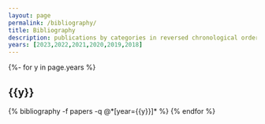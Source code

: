 ```yaml
---
layout: page
permalink: /bibliography/
title: Bibliography
description: publications by categories in reversed chronological order. generated by jekyll-scholar.
years: [2023,2022,2021,2020,2019,2018]
---
```

<!-- _pages/publications.md -->
<div class="publications">

{%- for y in page.years %}
  <h2 class="year">{{y}}</h2>
  {% bibliography -f papers -q @*[year={{y}}]* %}
{% endfor %}

</div>
